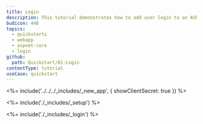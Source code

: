 ```yaml
---
title: Login
description: This tutorial demonstrates how to add user login to an ASP.NET Core application.
budicon: 448
topics:
  - quickstarts
  - webapp
  - aspnet-core
  - login
github:
  path: Quickstart/01-Login
contentType: tutorial
useCase: quickstart
---
```

<!-- markdownlint-disable MD041 -->

<%= include('../../../_includes/_new_app', { showClientSecret: true }) %>

<%= include('./_includes/_setup') %>

<%= include('./_includes/_login') %>
